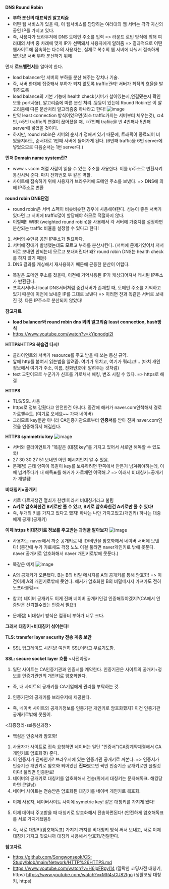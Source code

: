 **DNS Round Robin**
- **부하 분산의 대표적인 알고리즘**
- 어떤 웹 서비스가 있을 때, 이 웹서비스를 담당하는 여러대의 웹 서버는 각각 자신의 공인 IP를 가지고 있다.
- 즉, 사용자가 브라우저에 DNS 도메인 주소를 입력 => 라운드 로빈 방식에 의해 여러대의 서버 중 차례에 맞게 IP가 선택돼서 사용자에게 알려줌 => 결과적으로 어떤 웹사이트에 접속하는 다수의 사용자는, 실제로 복수의 웹 서버에 나눠서 접속하게 됐던것! 서버 부하 분산하기 위해

먼저 **로드밸런서**를 알아야 한다.
- load balancer란 서버의 부하를 분산 해주는 장치나 기술.
- 즉, 서버 한대에 집중돼서 부하가 되지 않도록 traffic관리! 서버가 최적의 효율을 발휘하도록
- load balance의 기본 기능에 health check(서버가 살아있는지,연결됐는지 확인 보통 port사용), 알고리즘에 따른 분산 처리..등등이 있는데
  Round Robin은 이 알고리즘에 따른 분산처리 알고리즘중 하나라고 한다!
![image](https://github.com/ws1811/cs-study/assets/117894789/bddea1ae-965e-4194-9fae-ea567c80aac3)
- 만약 least connection 방식이었으면(최소 traffic가지는 서버부터 체우는것), ㅁ4번,ㅁ5번 traffic의 연결이 끊어졌을 때, ㅁ7번째 trafiic을 빈 4번째나 5번째 server에 넣었을 것이다.
- 하지만, round robin은 서버의 순서가 정해져 있기 때문에, 트래픽이 종료되어 비었을지라도, 순서대로 1번째 서버에 들어가게 된다. (6번째 traffic을 6번 server에 넣었으므로 다음순서는 1번 server다.)
  
**먼저 Domain name system란?**
- www.~~com 처럼 사람이 읽을 수 있는 주소를 사용한다. 이를 ip주소로 변환시켜 통신시켜 준다.
마치 전화번호 부 같은 역할.
- 사이트에 접속하기 위해 사용자가 브라우저에 도메인 주소를 보냈다. => DNS에 의해 IP주소로 변환

**round robin DNB단점**
- round robin은 서버 스펙이 비슷비슷한 경우에 사용해야한다. 성능이 좋은 서버가 있다면 그 서버에 traffic많이 할당해야 하므로 적절하지 않다.
- 이럴때!! WRR (weighted round robin)을 사용해서 각 서버에 가중치를 설정하면 분산되는 traffic 비율을 설정할 수 있다고 한다!
  
1. 서버의 수만큼 공인 IP주소가 필요하다.
2. 서버에 장애가 발생했는데도 모르고 부하를 분산시킨다. (서버에 문제가있어서 저서버로 보내면 안되는데 모르고 보내버린다! 왜? round robin DNS는 health check를 하지 않기 때문)
3. DNS 결과를 캐싱해서 재사용하기 때문에 균등한 분산이 어렵다.
- 똑같은 도메인 주소를 쳤을때, 이전에 기억사용된 IP가 캐싱되어져서 캐시된 IP주소가 반환된다.
- 프록시서버나 local DNS서버처럼 중간서버가 존재할 때, 도메인 주소를 기억하고 있기 때문에 이전에 보내준 IP를 그대로 보낸다 => 이러면 전과 똑같은 서버로 보내진 것. 다른 IP주소로 분산되지 않았다!


**참고자료**
- **load balancer와 round robin dns 외의 알고리즘 least connection, hash방식**
- https://www.youtube.com/watch?v=kYipnodgi2I


**HTTP&HTTPS 복습겸 다시!**
- 클라이언트와 서버가 resource를 주고 받을 때 쓰는 통신 규약.
- 앞에 http를 붙여서 읽는법을 알려줌. 여기가 위치고, 여기가 쿼리고!!.. (마치 개인정보에서 여기가 주소, 이름, 전화번호야! 알려주는 것처럼)
- text 교환이므로 누군가가 신호를 가로채서 해킹, 변조 시킬 수 있다. => https로 해결

**HTTPS**
- TLS/SSL 사용
- https로 정보 감췄다고 안전한건 아니다. 중간에 해커가 naver.com인척해서 경로 가로챌수도. (여기로 오세요~~ 가짜 네이버)
- 그러므로 key뿐만 아니라 CA인증기관으로부터 **인증서**를 받아 진짜 naver.com인것을 인증해줘서 해결한다.

**HTTPS symmetric key**
![image](https://github.com/ws1811/cs-study/assets/117894789/6b96b37c-c05a-4aa3-bbcd-011e5bff154a)
- 서버와 클라이언트가 "똑같은 (대칭)key"를 가지고 있어서 서로만 해독할 수 있도록!
- 27 30 30 27 51 보내면 어떤 메시지인지 알 수 있음.
- 문제점) 근데 양쪽이 똑같이 key를 보유하려면 한쪽에서 만든거 넘겨줘야하는데, 이때 넘겨주다가 내 해독표를 해커가 가로채면 어떡해..? => 이래서 비대칭키=공개키가 개발됨!

**비대칭키=공개키**
- 서로 다르게생긴 열쇠가 한쌍!이라서 비대칭키라고 불림
- **A키로 암호화한건 B키로만 풀 수 있고, B키로 암호화한건 A키로만 풀 수 있다!**
- 즉, 두개의 키를 가지고 있다고 했지! 하나는 나만 가지고있고(개인키) 하나는 대중에게 공개!(공개키)

**이제 https 비대칭키로 정보를 주고받는 과정을 알아보자**
![image](https://github.com/ws1811/cs-study/assets/117894789/c1b19a83-d250-411a-854f-4c3c3ec3e941)
- 사용자는 naver에서 까준 공개키로 내 ID/비번을 암호화해서 네이버 서버에 보낸다!
(중간에 누가 가로채도 걱정 노노 이걸 풀려면 naver개인키로 밖에 못푼다. naver 공개키로 암호화해서 naver 개인키로밖에 못푼다.)

- 똑같은 예제
![image](https://github.com/ws1811/cs-study/assets/117894789/f3e569ac-a50b-4cbd-861c-df8e9aaf3608)
- A의 공개키가 오픈됐다. B는 B의 비밀 메시지를 A의 공개키를 통해 암호화! => 이건이제 A의 개인키로밖에 못연다. 해커가 암호화한 B의 비밀메시지 가져가도 전혀 노프라블럼><

- 참고) 네이버 공개키도 이게 진짜 네이버 공개키인걸 인증해줘야겠지?(CA에서 인증받은 신뢰할수있는 인증서 필요!)
- 문제점) 비대칭키 방식은 컴퓨터 부하가 너무 크다.
  
**그래서 대칭키+비대칭키 섞어쓴다!**

**TLS: transfer layer security 전송 계층 보안**
- SSL 업그레이드 시킨것! 여전히 SSL이라고 부르기도함.

**SSL: secure socket layer 흐름**
<사전과정>

1. 일단 사이트는 CA인증기관과 인증서를 계약한다. 인증기관은 사이트의 공개키+정보를 인증기관만의 개인키로 암호화한다.
  - 즉, 내 사이트의 공개키를 CA기업에게 관리를 부탁하는 것.
2. 인증기관의 공개키를 브라우저에 제공한다.
- 즉, 네이버 사이트의 공개키정보를 인증기관 개인키로 암호화했지? 이건 인증기관 공개키로밖에 못풀어.

<최종정리-ssl통신과정>
- 핵심은 인증서와 암호화!

1. 사용자가 사이트로 접속 요청하면 네이버는 일단 "인증서"(CA랑계약체결해서 CA개인키로 암호화것) 준다.
2. 이 인증서가 진짜인가? 브라우저에 있는 인증기관 공개키로 까본다.
=> 인증서가 인증기관 개인키로 암호화 되어있던 **진짜**였으면 짝인 인증기관 공개키로만 풀릴것이다! 풀리면 인증완료!
3. 네이버의 공개키로 대칭키를 암호화해서 전송(위에서 대칭키는 문자해독표. 해킹당하면 큰일남)
4. 네이버 사이트는 전송받은 암호화된 대칭키를 네이버 개인키로 복호화.
- 이제 사용자, 네이버사이트 사이에 symetric key! 같은 대칭키를 가지게 됐다!
5. 이제 데이터 주고받을 때 대칭키로 암호화해서 전송하면된다! (안전하게 암호해독표를 서로 가지게됐음!)

- 즉, 서로 대칭키(암호해독표) 가지기 까지를 비대칭키 방식 써서 보내고, 서로 이제 대칭키 가지고 잇으니까 대칭키 사용해서 암호화/전달한다.


**참고자료**
- https://github.com/Songwonseok/CS-Study/blob/main/Network/HTTP%26HTTPS.md
- https://www.youtube.com/watch?v=H6lpFRpyl14 (얄팍한 코딩사전 대칭키, https)
  https://www.youtube.com/watch?v=MR4sCU82tgo (생활코딩 대칭키, https)
